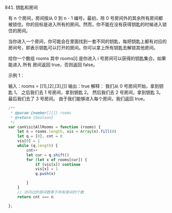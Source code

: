 841. 钥匙和房间

有 n 个房间，房间按从 0 到 n - 1 编号。最初，除 0 号房间外的其余所有房间都被锁住。你的目标是进入所有的房间。然而，你不能在没有获得钥匙的时候进入锁住的房间。

当你进入一个房间，你可能会在里面找到一套不同的钥匙，每把钥匙上都有对应的房间号，即表示钥匙可以打开的房间。你可以拿上所有钥匙去解锁其他房间。

给你一个数组 rooms 其中 rooms[i] 是你进入 i 号房间可以获得的钥匙集合。如果能进入 所有 房间返回 true，否则返回 false。

 

示例 1：

输入：rooms = [[1],[2],[3],[]]
输出：true
解释：
我们从 0 号房间开始，拿到钥匙 1。
之后我们去 1 号房间，拿到钥匙 2。
然后我们去 2 号房间，拿到钥匙 3。
最后我们去了 3 号房间。
由于我们能够进入每个房间，我们返回 true。
```js
/**
 * @param {number[][]} rooms
 * @return {boolean}
 */
var canVisitAllRooms = function (rooms) {
    let n = rooms.length, vis = Array(n).fill(0)
    let q = [0], cnt = 0
    vis[0] = 1
    while (q.length) {
        cnt++
        let cur = q.shift()
        for (let x of rooms[cur]) {
            if (vis[x]) continue
            vis[x] = 1
            q.push(x)

        }
    }
    // 访问过的房间数等于所有房间的个数
    return cnt === n

};